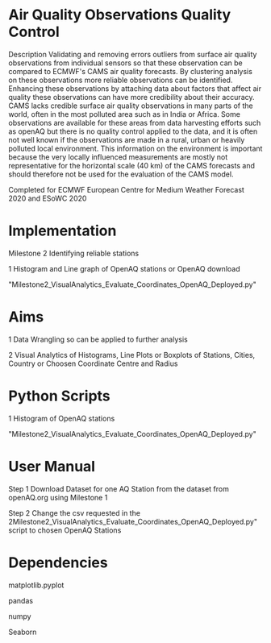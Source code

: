   
# Air Quality Observations Quality Control  

Description
Validating and removing errors outliers from surface air quality observations from individual sensors so that these observation can be compared to ECMWF's CAMS air quality forecasts. By clustering analysis on these observations more reliable observations can be identified. Enhancing these observations by attaching data about factors that affect air quality these observations can have more credibility about their accuracy. CAMS lacks credible surface air quality observations in many parts of the world, often in the most polluted area such as in India or Africa. Some observations are available for these areas from data harvesting efforts such as openAQ but there is no quality control applied to the data, and it is often not well known if the observations are made in a rural, urban or heavily polluted local environment. This information on the environment is important because the very locally influenced measurements are mostly not representative for the horizontal scale (40 km) of the CAMS forecasts and should therefore not be used for the evaluation of the CAMS model.

Completed for ECMWF European Centre for Medium Weather Forecast 2020 
and ESoWC 2020

# Implementation 

Milestone 2 Identifying reliable stations

1 Histogram and Line graph of OpenAQ stations or OpenAQ download 

"Milestone2_VisualAnalytics_Evaluate_Coordinates_OpenAQ_Deployed.py"


# Aims

1 Data Wrangling so can be applied to further analysis 

2 Visual Analytics of Histograms, Line Plots or Boxplots of Stations, Cities, Country or Choosen Coordinate Centre and Radius


# Python Scripts 

1 Histogram of OpenAQ stations  

"Milestone2_VisualAnalytics_Evaluate_Coordinates_OpenAQ_Deployed.py"


# User Manual 

Step 1 Download Dataset for one AQ Station from the dataset from openAQ.org using Milestone 1

Step 2 Change the csv requested in the 2Milestone2_VisualAnalytics_Evaluate_Coordinates_OpenAQ_Deployed.py" script to chosen OpenAQ Stations 


# Dependencies

matplotlib.pyplot

pandas

numpy 

Seaborn
